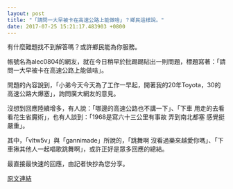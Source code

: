 ```yaml
---
layout: post
title: "「請問一大早被卡在高速公路上能做啥」？鄉民這樣說。"
date: 2017-07-25 15:21:17.483903 +0800
---
```


有什麼難題找不到解答嗎？或許鄉民能為你服務。

帳號名為alec0804的網友，就在今日稍早於批踢踢貼出一則問題，標題寫著：「請問一大早被卡在高速公路上能做啥」。

問題的內容說到，「小弟今天今天為了工作一早起，開著我的20年Toyota，30的高速公路大爆塞」，詢問廣大網友的意見。

沒想到回應陸續增多，有人說：「哪邊的高速公路也不講一下」、「下車 用走的去看看花生省魔術」，也有人談到：「1968是寫六十三公里有事故 弄到南北都塞 感覺挺嚴重」。

其中，「vltw5v」與「gannimade」所說的，「跳舞啊 沒看過樂來越愛你嗎」、「下車揪其他人一起唱歌跳舞啊」，或許正好是眾多回應的總結。

最直接最快速的回應，由記者快抄為您分享。

<a href = "https://www.ptt.cc/bbs/Gossiping/M.1500937604.A.D97.html">原文連結</a>

